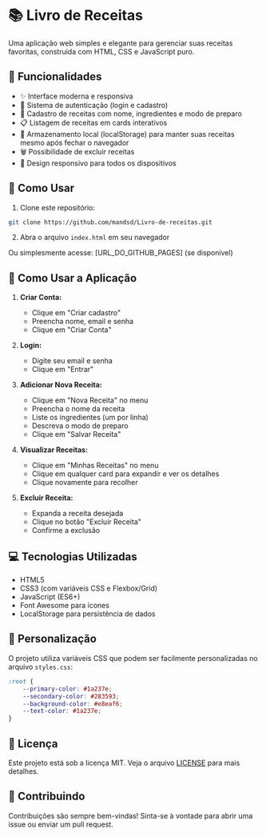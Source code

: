 # 📚 Livro de Receitas

Uma aplicação web simples e elegante para gerenciar suas receitas favoritas, construída com HTML, CSS e JavaScript puro.

## 🌟 Funcionalidades

- ✨ Interface moderna e responsiva
- 🔐 Sistema de autenticação (login e cadastro)
- 📝 Cadastro de receitas com nome, ingredientes e modo de preparo
- 📋 Listagem de receitas em cards interativos
- 💾 Armazenamento local (localStorage) para manter suas receitas mesmo após fechar o navegador
- 🗑️ Possibilidade de excluir receitas
- 📱 Design responsivo para todos os dispositivos

## 🚀 Como Usar

1. Clone este repositório:
```bash
git clone https://github.com/mandsd/Livro-de-receitas.git
```

2. Abra o arquivo `index.html` em seu navegador

Ou simplesmente acesse: [URL_DO_GITHUB_PAGES] (se disponível)

## 📱 Como Usar a Aplicação

1. **Criar Conta:**
   - Clique em "Criar cadastro"
   - Preencha nome, email e senha
   - Clique em "Criar Conta"

2. **Login:**
   - Digite seu email e senha
   - Clique em "Entrar"

3. **Adicionar Nova Receita:**
   - Clique em "Nova Receita" no menu
   - Preencha o nome da receita
   - Liste os ingredientes (um por linha)
   - Descreva o modo de preparo
   - Clique em "Salvar Receita"

4. **Visualizar Receitas:**
   - Clique em "Minhas Receitas" no menu
   - Clique em qualquer card para expandir e ver os detalhes
   - Clique novamente para recolher

5. **Excluir Receita:**
   - Expanda a receita desejada
   - Clique no botão "Excluir Receita"
   - Confirme a exclusão

## 💻 Tecnologias Utilizadas

- HTML5
- CSS3 (com variáveis CSS e Flexbox/Grid)
- JavaScript (ES6+)
- Font Awesome para ícones
- LocalStorage para persistência de dados

## 🎨 Personalização

O projeto utiliza variáveis CSS que podem ser facilmente personalizadas no arquivo `styles.css`:

```css
:root {
    --primary-color: #1a237e;
    --secondary-color: #283593;
    --background-color: #e8eaf6;
    --text-color: #1a237e;
}
```

## 📝 Licença

Este projeto está sob a licença MIT. Veja o arquivo [LICENSE](LICENSE) para mais detalhes.

## 🤝 Contribuindo

Contribuições são sempre bem-vindas! Sinta-se à vontade para abrir uma issue ou enviar um pull request.
